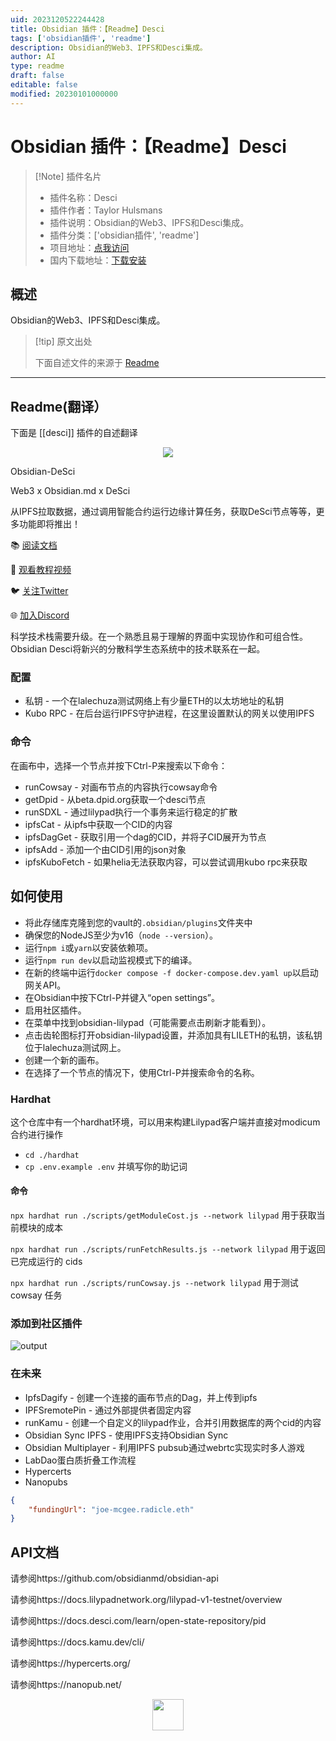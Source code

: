 ```yaml
---
uid: 2023120522244428
title: Obsidian 插件：【Readme】Desci
tags: ['obsidian插件', 'readme']
description: Obsidian的Web3、IPFS和Desci集成。
author: AI
type: readme
draft: false
editable: false
modified: 20230101000000
---
```


# Obsidian 插件：【Readme】Desci

> [!Note] 插件名片
> - 插件名称：Desci
> - 插件作者：Taylor Hulsmans
> - 插件说明：Obsidian的Web3、IPFS和Desci集成。
> - 插件分类：['obsidian插件', 'readme']
> - 项目地址：[点我访问](https://github.com/Obsidian-Desci/Obsidian-Desci)
> - 国内下载地址：[下载安装](https://pkmer.cn/products/plugin/pluginMarket/?desci)

## 概述

Obsidian的Web3、IPFS和Desci集成。



> [!tip] 原文出处
> 
>下面自述文件的来源于 [Readme](https://ghproxy.net/https://raw.githubusercontent.com/Obsidian-Desci/Obsidian-Desci/master/README.md)
> 

---

## Readme(翻译）

下面是 [[desci]] 插件的自述翻译


<p align="center">
<img src="https://obsidian-desci.github.io/Docs/img/obsidian-desci-md-banner.png" />
</p>
Obsidian-DeSci

Web3 x Obsidian.md x DeSci

从IPFS拉取数据，通过调用智能合约运行边缘计算任务，获取DeSci节点等等，更多功能即将推出！

📚 [阅读文档](https://obsidian-desci.github.io/Docs/)

🎥 [观看教程视频](https://www.youtube.com/@Obsidian-Desci-fs7uw)

🐦 [关注Twitter](https://twitter.com/Obsidian_Desci)

🌐 [加入Discord](https://discord.gg/3sFAbjF5uH)

科学技术栈需要升级。在一个熟悉且易于理解的界面中实现协作和可组合性。Obsidian Desci将新兴的分散科学生态系统中的技术联系在一起。
### 配置
- 私钥 - 一个在lalechuza测试网络上有少量ETH的以太坊地址的私钥
- Kubo RPC - 在后台运行IPFS守护进程，在这里设置默认的网关以使用IPFS
### 命令
在画布中，选择一个节点并按下Ctrl-P来搜索以下命令：
- runCowsay - 对画布节点的内容执行cowsay命令
- getDpid - 从beta.dpid.org获取一个desci节点
- runSDXL - 通过lilypad执行一个事务来运行稳定的扩散
- ipfsCat - 从ipfs中获取一个CID的内容
- ipfsDagGet - 获取引用一个dag的CID，并将子CID展开为节点
- ipfsAdd - 添加一个由CID引用的json对象
- ipfsKuboFetch - 如果helia无法获取内容，可以尝试调用kubo rpc来获取
## 如何使用

- 将此存储库克隆到您的vault的`.obsidian/plugins`文件夹中
- 确保您的NodeJS至少为v16（`node --version`）。
- 运行`npm i`或`yarn`以安装依赖项。
- 运行`npm run dev`以启动监视模式下的编译。
- 在新的终端中运行`docker compose -f docker-compose.dev.yaml up`以启动网关API。
- 在Obsidian中按下Ctrl-P并键入“open settings”。
- 启用社区插件。
- 在菜单中找到obsidian-lilypad（可能需要点击刷新才能看到）。
- 点击齿轮图标打开obsidian-lilypad设置，并添加具有LILETH的私钥，该私钥位于lalechuza测试网上。
- 创建一个新的画布。
- 在选择了一个节点的情况下，使用Ctrl-P并搜索命令的名称。
### Hardhat

这个仓库中有一个hardhat环境，可以用来构建Lilypad客户端并直接对modicum合约进行操作

- `cd ./hardhat`
- `cp .env.example .env` 并填写你的助记词
#### 命令
`npx hardhat run ./scripts/getModuleCost.js --network lilypad` 用于获取当前模块的成本

`npx hardhat run ./scripts/runFetchResults.js --network lilypad` 用于返回已完成运行的 cids

`npx hardhat run ./scripts/runCowsay.js --network lilypad` 用于测试 cowsay 任务
### 添加到社区插件
![output](https://github.com/Obsidian-Desci/Obsidian-Desci)
### 在未来
- IpfsDagify - 创建一个连接的画布节点的Dag，并上传到ipfs
- IPFSremotePin - 通过外部提供者固定内容
- runKamu - 创建一个自定义的lilypad作业，合并引用数据库的两个cid的内容
- Obsidian Sync IPFS - 使用IPFS支持Obsidian Sync
- Obsidian Multiplayer - 利用IPFS pubsub通过webrtc实现实时多人游戏
- LabDao蛋白质折叠工作流程
- Hypercerts
- Nanopubs


```json
{
    "fundingUrl": "joe-mcgee.radicle.eth"
}
```
## API文档

请参阅https://github.com/obsidianmd/obsidian-api

请参阅https://docs.lilypadnetwork.org/lilypad-v1-testnet/overview

请参阅https://docs.desci.com/learn/open-state-repository/pid

请参阅https://docs.kamu.dev/cli/

请参阅https://hypercerts.org/

请参阅https://nanopub.net/


<p align="center">
<img src="https://obsidian-desci.github.io/Docs/img/obsidian-desci-logo.png" height="50px" />
</p>



